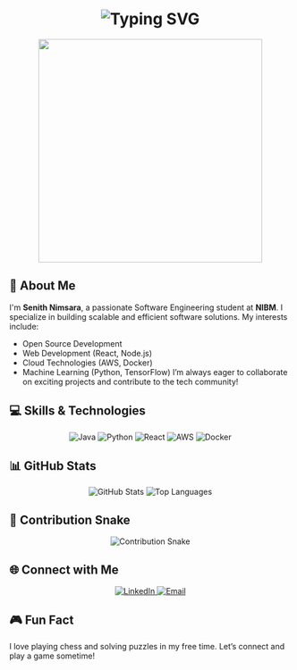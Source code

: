 <div align="center">
  <h1>
    <img src="https://readme-typing-svg.herokuapp.com?font=Jetbrains+mono&size=40&duration=3000&color=33FF33¢er=true&vCenter=true&width=435&lines=Hey..+I'm+Senith+Nimsara;Software+Engineering+Student;Open+Source+Enthusiast" alt="Typing SVG"/>
  </h1>
</div>

<div align="center">
  <img src="https://media.giphy.com/media/fhAwk4DnqNgw8/source.gif" width="400"/>
</div>

## 🚀 About Me
I'm **Senith Nimsara**, a passionate Software Engineering student at **NIBM**. I specialize in building scalable and efficient software solutions. My interests include:
- Open Source Development
- Web Development (React, Node.js)
- Cloud Technologies (AWS, Docker)
- Machine Learning (Python, TensorFlow)
I’m always eager to collaborate on exciting projects and contribute to the tech community!

## 💻 Skills & Technologies
<div align="center">
  <img src="https://img.shields.io/badge/Java-007396?style=for-the-badge&logo=java&logoColor=white" alt="Java" />
  <img src="https://img.shields.io/badge/Python-3776AB?style=for-the-badge&logo=python&logoColor=white" alt="Python" />
  <img src="https://img.shields.io/badge/React-20232A?style=for-the-badge&logo=react&logoColor=61DAFB" alt="React" />
  <img src="https://img.shields.io/badge/AWS-FF9900?style=for-the-badge&logo=amazonaws&logoColor=white" alt="AWS" />
  <img src="https://img.shields.io/badge/Docker-2496ED?style=for-the-badge&logo=docker&logoColor=white" alt="Docker" />
</div>

## 📊 GitHub Stats
<div align="center">
  <img src="https://github-readme-stats.vercel.app/api?username=SenithNimsara&show_icons=true&theme=radical" alt="GitHub Stats" />
  <img src="https://github-readme-stats.vercel.app/api/top-langs/?username=SenithNimsara&layout=compact&theme=blue-green" alt="Top Languages" />
</div>

## 🐍 Contribution Snake
<div align="center">
  <img src="https://raw.githubusercontent.com/SenithNimsara/SenithNimsara/output/github-contribution-grid-snake.svg" alt="Contribution Snake" />
</div>

## 🌐 Connect with Me
<div align="center">
  <a href="https://www.linkedin.com/in/senith-nimsara/">
    <img src="https://img.shields.io/badge/LinkedIn-0077B5?style=for-the-badge&logo=linkedin&logoColor=white" alt="LinkedIn" />
  </a>
  <a href="mailto:senithnimsara@example.com">
    <img src="https://img.shields.io/badge/Email-D14836?style=for-the-badge&logo=gmail&logoColor=white" alt="Email" />
  </a>
</div>

## 🎮 Fun Fact
I love playing chess and solving puzzles in my free time. Let’s connect and play a game sometime!
